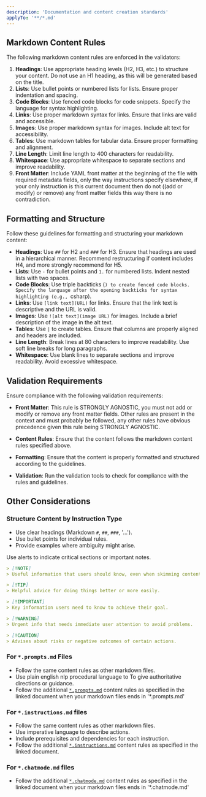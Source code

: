 ```yaml
---
description: 'Documentation and content creation standards'
applyTo: '**/*.md'
---
```


## Markdown Content Rules

The following markdown content rules are enforced in the validators:

1. **Headings**: Use appropriate heading levels (H2, H3, etc.) to structure your content. Do not use an H1 heading, as this will be generated based on the title.
2. **Lists**: Use bullet points or numbered lists for lists. Ensure proper indentation and spacing.
3. **Code Blocks**: Use fenced code blocks for code snippets. Specify the language for syntax highlighting.
4. **Links**: Use proper markdown syntax for links. Ensure that links are valid and accessible.
5. **Images**: Use proper markdown syntax for images. Include alt text for accessibility.
6. **Tables**: Use markdown tables for tabular data. Ensure proper formatting and alignment.
7. **Line Length**: Limit line length to 400 characters for readability.
8. **Whitespace**: Use appropriate whitespace to separate sections and improve readability.
9. **Front Matter**: Include YAML front matter at the beginning of the file with required metadata fields, only the way instructions specify elsewhere, if your only instruction is this current document then do not ((add or modify) or remove) any front matter fields this way there is no contradiction.

## Formatting and Structure

Follow these guidelines for formatting and structuring your markdown content:

- **Headings**: Use `##` for H2 and `###` for H3. Ensure that headings are used in a hierarchical manner. Recommend restructuring if content includes H4, and more strongly recommend for H5.
- **Lists**: Use `-` for bullet points and `1.` for numbered lists. Indent nested lists with two spaces.
- **Code Blocks**: Use triple backticks (`) to create fenced code blocks. Specify the language after the opening backticks for syntax highlighting (e.g., `csharp).
- **Links**: Use `[link text](URL)` for links. Ensure that the link text is descriptive and the URL is valid.
- **Images**: Use `![alt text](image URL)` for images. Include a brief description of the image in the alt text.
- **Tables**: Use `|` to create tables. Ensure that columns are properly aligned and headers are included.
- **Line Length**: Break lines at 80 characters to improve readability. Use soft line breaks for long paragraphs.
- **Whitespace**: Use blank lines to separate sections and improve readability. Avoid excessive whitespace.

## Validation Requirements

Ensure compliance with the following validation requirements:

- **Front Matter**: This rule is STRONGLY AGNOSTIC, you must not add or modify or remove any front matter fields. Other rules are present in the context and must probably be followed, any other rules have obvious precedence given this rule being STRONGLY AGNOSTIC.

- **Content Rules**: Ensure that the content follows the markdown content rules specified above.
- **Formatting**: Ensure that the content is properly formatted and structured according to the guidelines.
- **Validation**: Run the validation tools to check for compliance with the rules and guidelines.

## Other Considerations

### Structure Content by Instruction Type

- Use clear headings (Markdown `#`, `##`, `###`, '...').
- Use bullet points for individual rules.
- Provide examples where ambiguity might arise.

Use alerts to indicate critical sections or important notes.

```markdown
> [!NOTE]
> Useful information that users should know, even when skimming content.

> [!TIP]
> Helpful advice for doing things better or more easily.

> [!IMPORTANT]
> Key information users need to know to achieve their goal.

> [!WARNING]
> Urgent info that needs immediate user attention to avoid problems.

> [!CAUTION]
> Advises about risks or negative outcomes of certain actions.
```

### For `*.prompts.md` Files
- Follow the same content rules as other markdown files.
- Use plain english nlp procedural language to To give authoritative directions or guidance.
- Follow the additional [`*.prompts.md`](./prompts-markdown.instructions.md) content rules as specified in the linked document when your markdown files ends in '*.prompts.md'

### For `*.instructions.md` files
- Follow the same content rules as other markdown files.
- Use imperative language to describe actions.
- Include prerequisites and dependencies for each instruction.
- Follow the additional [`*.instructions.md`](./instruction-authoring-standards.instructions.md) content rules as specified in the linked document.

### For `*.chatmode.md` files

-  Follow the additional [`*.chatmode.md`](./chatmode-markdown.instructions.md) content rules as specified in the linked document when your markdown files ends in '*.chatmode.md'


